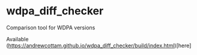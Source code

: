 # wdpa_diff_checker
Comparison tool for WDPA versions

Available (https://andrewcottam.github.io/wdpa_diff_checker/build/index.html)[here]
